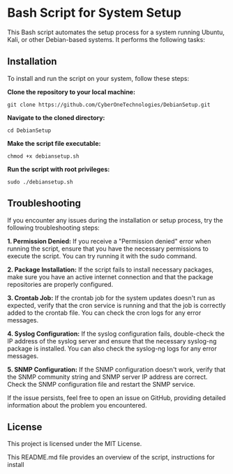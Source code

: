 # Bash Script for System Setup

This Bash script automates the setup process for a system running Ubuntu, Kali, or other Debian-based systems. It performs the following tasks:

## Installation

To install and run the script on your system, follow these steps:

**Clone the repository to your local machine:**

```
git clone https://github.com/CyberOneTechnologies/DebianSetup.git
```

**Navigate to the cloned directory:**

```
cd DebianSetup
```

**Make the script file executable:**

```
chmod +x debiansetup.sh
```


**Run the script with root privileges:**

```
sudo ./debiansetup.sh
```


## Troubleshooting
If you encounter any issues during the installation or setup process, try the following troubleshooting steps:

**1. Permission Denied:** If you receive a "Permission denied" error when running the script, ensure that you have the necessary permissions to execute the script. You can try running it with the sudo command.

**2. Package Installation:** If the script fails to install necessary packages, make sure you have an active internet connection and that the package repositories are properly configured.

**3. Crontab Job:** If the crontab job for the system updates doesn't run as expected, verify that the cron service is running and that the job is correctly added to the crontab file. You can check the cron logs for any error messages.

**4. Syslog Configuration:** If the syslog configuration fails, double-check the IP address of the syslog server and ensure that the necessary syslog-ng package is installed. You can also check the syslog-ng logs for any error messages.

**5. SNMP Configuration:** If the SNMP configuration doesn't work, verify that the SNMP community string and SNMP server IP address are correct. Check the SNMP configuration file and restart the SNMP service.

If the issue persists, feel free to open an issue on GitHub, providing detailed information about the problem you encountered.

## License
This project is licensed under the MIT License.


This README.md file provides an overview of the script, instructions for install
